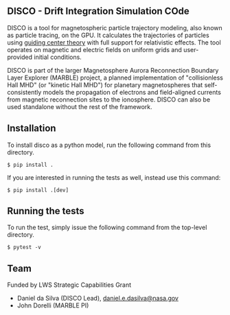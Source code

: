 DISCO - Drift Integration Simulation COde
-----------------------------------------

DISCO is a tool for magnetospheric particle trajectory modeling, also known as particle tracing, on the GPU. It calculates the trajectories of particles using [guiding center theory](https://farside.ph.utexas.edu/teaching/plasma/lectures/node18.html) with full support for relativistic effects. The tool operates on magnetic and electric fields on uniform grids and user-provided initial conditions.

DISCO is part of the larger Magnetosphere Aurora Reconnection Boundary Layer Explorer (MARBLE) project, a planned implementation of "collisionless Hall MHD" (or "kinetic Hall MHD") for planetary magnetospheres that self-consistently models the propagation of electrons and field-aligned currents from magnetic reconnection sites to the ionosphere. DISCO can also be used standalone without the rest of the framework.


## Installation
To install disco as a python model, run the following command from this directory.
```
$ pip install .
```

If you are interested in running the tests as well, instead use this command:
```
$ pip install .[dev]
```

## Running the tests
To run the test, simply issue the following command from the top-level directory.

```
$ pytest -v
```

## Team
Funded by LWS Strategic Capabilities Grant

* Daniel da Silva (DISCO Lead), [daniel.e.dasilva@nasa.gov](mailto:daniel.e.dasilva@nasa.gov)
* John Dorelli (MARBLE PI)


